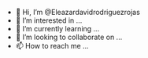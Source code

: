 - 👋 Hi, I’m @Eleazardavidrodriguezrojas
- 👀 I’m interested in ...
- 🌱 I’m currently learning ...
- 💞️ I’m looking to collaborate on ...
- 📫 How to reach me ...

<!---
Eleazardavidrodriguezrojas/Eleazardavidrodriguezrojas is a ✨ special ✨ repository because its `README.md` (this file) appears on your GitHub profile.
You can click the Preview link to take a look at your changes.
--->

